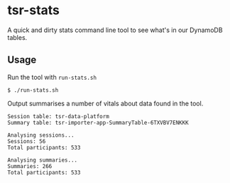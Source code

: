 # tsr-stats

A quick and dirty stats command line tool to see what's in our DynamoDB tables.

## Usage

Run the tool with `run-stats.sh`

```shell
$ ./run-stats.sh
```

Output summarises a number of vitals about data found in the tool.

```text
Session table: tsr-data-platform
Summary table: tsr-importer-app-SummaryTable-6TXVBV7ENKKK

Analysing sessions...
Sessions: 56
Total participants: 533

Analysing summaries...
Summaries: 266
Total participants: 533
```
